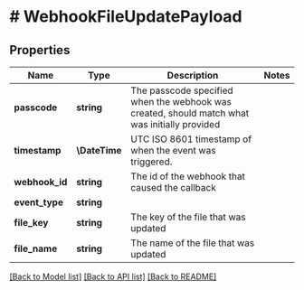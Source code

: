 # # WebhookFileUpdatePayload

## Properties

Name | Type | Description | Notes
------------ | ------------- | ------------- | -------------
**passcode** | **string** | The passcode specified when the webhook was created, should match what was initially provided |
**timestamp** | **\DateTime** | UTC ISO 8601 timestamp of when the event was triggered. |
**webhook_id** | **string** | The id of the webhook that caused the callback |
**event_type** | **string** |  |
**file_key** | **string** | The key of the file that was updated |
**file_name** | **string** | The name of the file that was updated |

[[Back to Model list]](../../README.md#models) [[Back to API list]](../../README.md#endpoints) [[Back to README]](../../README.md)
